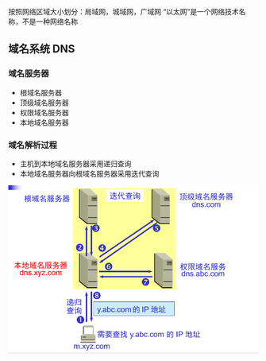按照网络区域大小划分：局域网，城域网，广域网
“以太网”是一个网络技术名称，不是一种网络名称

## 域名系统 DNS

### 域名服务器

- 根域名服务器
- 顶级域名服务器
- 权限域名服务器
- 本地域名服务器

### 域名解析过程

- 主机到本地域名服务器采用递归查询
- 本地域名服务器向根域名服务器采用迭代查询

![dns.search.png](../../../assets/dns.search.png)